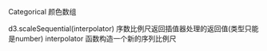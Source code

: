 Categorical
颜色数组

d3.scaleSequential(interpolator)
序数比例尺返回插值器处理的返回值(类型只能是number) interpolator 函数构造一个新的序列比例尺
